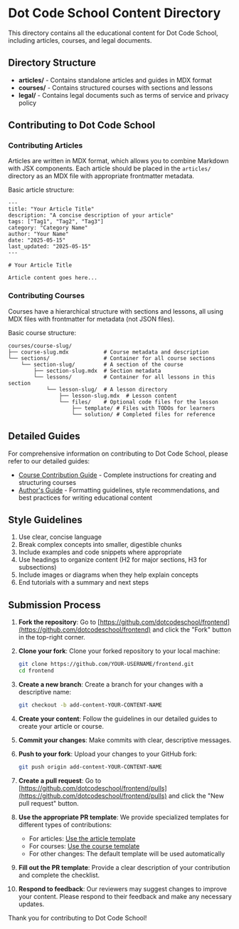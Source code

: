 # Dot Code School Content Directory

This directory contains all the educational content for Dot Code School, including articles, courses, and legal documents.

## Directory Structure

- **articles/** - Contains standalone articles and guides in MDX format
- **courses/** - Contains structured courses with sections and lessons
- **legal/** - Contains legal documents such as terms of service and privacy policy

## Contributing to Dot Code School

### Contributing Articles

Articles are written in MDX format, which allows you to combine Markdown with JSX components. Each article should be placed in the `articles/` directory as an MDX file with appropriate frontmatter metadata.

Basic article structure:
```
---
title: "Your Article Title"
description: "A concise description of your article"
tags: ["Tag1", "Tag2", "Tag3"]
category: "Category Name"
author: "Your Name"
date: "2025-05-15"
last_updated: "2025-05-15"
---

# Your Article Title

Article content goes here...
```

### Contributing Courses

Courses have a hierarchical structure with sections and lessons, all using MDX files with frontmatter for metadata (not JSON files).

Basic course structure:
```
courses/course-slug/
├── course-slug.mdx           # Course metadata and description
└── sections/                 # Container for all course sections
    └── section-slug/         # A section of the course
        ├── section-slug.mdx  # Section metadata
        └── lessons/          # Container for all lessons in this section
            └── lesson-slug/  # A lesson directory
                ├── lesson-slug.mdx  # Lesson content
                └── files/    # Optional code files for the lesson
                    ├── template/ # Files with TODOs for learners
                    └── solution/ # Completed files for reference
```

## Detailed Guides

For comprehensive information on contributing to Dot Code School, please refer to our detailed guides:

- [Course Contribution Guide](https://dotcodeschool.com/articles/course-contribution-guide) - Complete instructions for creating and structuring courses
- [Author's Guide](https://dotcodeschool.com/articles/authors-guide) - Formatting guidelines, style recommendations, and best practices for writing educational content

## Style Guidelines

1. Use clear, concise language
2. Break complex concepts into smaller, digestible chunks
3. Include examples and code snippets where appropriate
4. Use headings to organize content (H2 for major sections, H3 for subsections)
5. Include images or diagrams when they help explain concepts
6. End tutorials with a summary and next steps

## Submission Process

1. **Fork the repository**: Go to [https://github.com/dotcodeschool/frontend](https://github.com/dotcodeschool/frontend) and click the "Fork" button in the top-right corner.

2. **Clone your fork**: Clone your forked repository to your local machine:
   ```bash
   git clone https://github.com/YOUR-USERNAME/frontend.git
   cd frontend
   ```

3. **Create a new branch**: Create a branch for your changes with a descriptive name:
   ```bash
   git checkout -b add-content-YOUR-CONTENT-NAME
   ```

4. **Create your content**: Follow the guidelines in our detailed guides to create your article or course.

5. **Commit your changes**: Make commits with clear, descriptive messages.

6. **Push to your fork**: Upload your changes to your GitHub fork:
   ```bash
   git push origin add-content-YOUR-CONTENT-NAME
   ```

7. **Create a pull request**: Go to [https://github.com/dotcodeschool/frontend/pulls](https://github.com/dotcodeschool/frontend/pulls) and click the "New pull request" button.

8. **Use the appropriate PR template**: We provide specialized templates for different types of contributions:
   - For articles: [Use the article template](https://github.com/dotcodeschool/frontend/compare/main...main?template=article.md)
   - For courses: [Use the course template](https://github.com/dotcodeschool/frontend/compare/main...main?template=course.md)
   - For other changes: The default template will be used automatically

9. **Fill out the PR template**: Provide a clear description of your contribution and complete the checklist.

10. **Respond to feedback**: Our reviewers may suggest changes to improve your content. Please respond to their feedback and make any necessary updates.

Thank you for contributing to Dot Code School!
